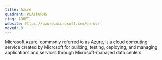 ```yaml
---
title: Azure
quadrant: PLATFORMS
ring: ADOPT
website: https://azure.microsoft.com/en-us/
moved: 0
---
```


Microsoft Azure, commonly referred to as Azure, is a cloud computing service created by Microsoft for building, testing, deploying, and managing applications and services through Microsoft-managed data centers.
